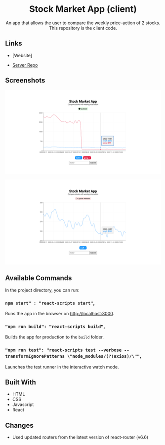 <h1 align="center">Stock Market App (client)</h1>

<p align="center">An app that allows the user to compare the weekly price-action of 2 stocks. This repository is the client code.</p>

## Links

- [Website]

- [Server Repo](https://github.com/cyoung-sudo/stock-market-app-server)

## Screenshots

![](/public/screenshot1.png)

![](/public/screenshot2.png)

## Available Commands

In the project directory, you can run:

### `npm start" : "react-scripts start"`,

Runs the app in the browser on [http://localhost:3000](http://localhost:3000).

### `"npm run build": "react-scripts build"`,

Builds the app for production to the `build` folder.

### `"npm run test": "react-scripts test --verbose --transformIgnorePatterns \"node_modules/(?!axios)/\""`,

Launches the test runner in the interactive watch mode.

## Built With

- HTML
- CSS
- Javascript
- React

## Changes

- Used updated routers from the latest version of react-router (v6.6)